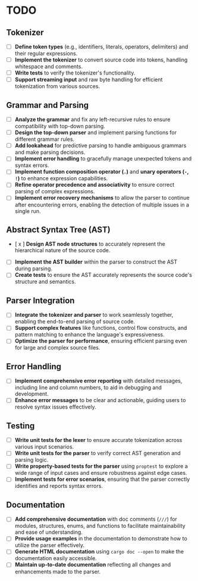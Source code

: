 # TODO

## Tokenizer

- [ ] **Define token types** (e.g., identifiers, literals, operators, delimiters) and their regular expressions.
- [ ] **Implement the tokenizer** to convert source code into tokens, handling whitespace and comments.
- [ ] **Write tests** to verify the tokenizer's functionality.
- [ ] **Support streaming input** and raw byte handling for efficient tokenization from various sources.

## Grammar and Parsing

- [ ] **Analyze the grammar** and fix any left-recursive rules to ensure compatibility with top-down parsing.
- [ ] **Design the top-down parser** and implement parsing functions for different grammar rules.
- [ ] **Add lookahead** for predictive parsing to handle ambiguous grammars and make parsing decisions.
- [ ] **Implement error handling** to gracefully manage unexpected tokens and syntax errors.
- [ ] **Implement function composition operator (`.`)** and **unary operators (`-`, `!`)** to enhance expression capabilities.
- [ ] **Refine operator precedence and associativity** to ensure correct parsing of complex expressions.
- [ ] **Implement error recovery mechanisms** to allow the parser to continue after encountering errors, enabling the detection of multiple issues in a single run.

## Abstract Syntax Tree (AST)

- [ x ] **Design AST node structures** to accurately represent the hierarchical nature of the source code.
- [ ] **Implement the AST builder** within the parser to construct the AST during parsing.
- [ ] **Create tests** to ensure the AST accurately represents the source code's structure and semantics.

## Parser Integration

- [ ] **Integrate the tokenizer and parser** to work seamlessly together, enabling the end-to-end parsing of source code.
- [ ] **Support complex features** like functions, control flow constructs, and pattern matching to enhance the language's expressiveness.
- [ ] **Optimize the parser for performance**, ensuring efficient parsing even for large and complex source files.

## Error Handling

- [ ] **Implement comprehensive error reporting** with detailed messages, including line and column numbers, to aid in debugging and development.
- [ ] **Enhance error messages** to be clear and actionable, guiding users to resolve syntax issues effectively.

## Testing

- [ ] **Write unit tests for the lexer** to ensure accurate tokenization across various input scenarios.
- [ ] **Write unit tests for the parser** to verify correct AST generation and parsing logic.
- [ ] **Write property-based tests for the parser** using `proptest` to explore a wide range of input cases and ensure robustness against edge cases.
- [ ] **Implement tests for error scenarios**, ensuring that the parser correctly identifies and reports syntax errors.

## Documentation

- [ ] **Add comprehensive documentation** with doc comments (`///`) for modules, structures, enums, and functions to facilitate maintainability and ease of understanding.
- [ ] **Provide usage examples** in the documentation to demonstrate how to utilize the parser effectively.
- [ ] **Generate HTML documentation** using `cargo doc --open` to make the documentation easily accessible.
- [ ] **Maintain up-to-date documentation** reflecting all changes and enhancements made to the parser.
